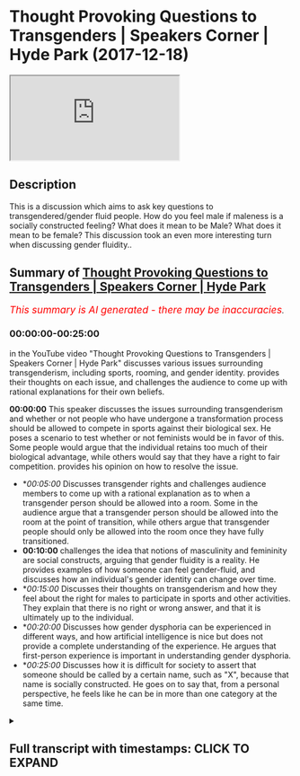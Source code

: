 # Thought Provoking Questions to Transgenders | Speakers Corner | Hyde Park (2017-12-18)

<iframe loading='lazy' allow='autoplay' src='https://www.youtube.com/embed/is61wp1w7-w'></iframe>

## Description

This is a discussion which aims to ask key questions to transgendered/gender fluid people. How do you feel male if maleness is a socially constructed feeling? What does it mean to be Male? What does it mean to be female? This discussion took an even more interesting turn when discussing gender fluidity..

## Summary of [Thought Provoking Questions to Transgenders | Speakers Corner | Hyde Park](https://www.youtube.com/watch?v=is61wp1w7-w)


*<span style="color:red; font-size:125%">This summary is AI generated - there may be inaccuracies</span>. [](/)*

### <a onclick="modifyYTiframeseektime('0')">00:00:00-00:25:00</a>

in the YouTube video "Thought Provoking Questions to Transgenders | Speakers Corner | Hyde Park" discusses various issues surrounding transgenderism, including sports, rooming, and gender identity. provides their thoughts on each issue, and challenges the audience to come up with rational explanations for their own beliefs.

**<a onclick="modifyYTiframeseektime('0')">00:00:00</a>** This speaker discusses the issues surrounding transgenderism and whether or not people who have undergone a transformation process should be allowed to compete in sports against their biological sex. He poses a scenario to test whether or not feminists would be in favor of this. Some people would argue that the individual retains too much of their biological advantage, while others would say that they have a right to fair competition. provides his opinion on how to resolve the issue.
* **<a onclick="modifyYTiframeseektime('300')">00:05:00</a>* Discusses transgender rights and challenges audience members to come up with a rational explanation as to when a transgender person should be allowed into a room. Some in the audience argue that a transgender person should be allowed into the room at the point of transition, while others argue that transgender people should only be allowed into the room once they have fully transitioned.
* **<a onclick="modifyYTiframeseektime('600')">00:10:00</a>** challenges the idea that notions of masculinity and femininity are social constructs, arguing that gender fluidity is a reality. He provides examples of how someone can feel gender-fluid, and discusses how an individual's gender identity can change over time.
* **<a onclick="modifyYTiframeseektime('900')">00:15:00</a>* Discusses their thoughts on transgenderism and how they feel about the right for males to participate in sports and other activities. They explain that there is no right or wrong answer, and that it is ultimately up to the individual.
* **<a onclick="modifyYTiframeseektime('1200')">00:20:00</a>* Discusses how gender dysphoria can be experienced in different ways, and how artificial intelligence is nice but does not provide a complete understanding of the experience. He argues that first-person experience is important in understanding gender dysphoria.
* **<a onclick="modifyYTiframeseektime('1500')">00:25:00</a>* Discusses how it is difficult for society to assert that someone should be called by a certain name, such as "X", because that name is socially constructed. He goes on to say that, from a personal perspective, he feels like he can be in more than one category at the same time.

<details><summary><h2>Full transcript with timestamps: CLICK TO EXPAND</h2></summary>

<a onclick="modifyYTiframeseektime('0')">0:00:00</a> is that Christian nothing because she's  
<a onclick="modifyYTiframeseektime('4')">0:00:04</a> wearing to ask you know why I find  
<a onclick="modifyYTiframeseektime('70')">0:01:10</a> interested there's two reasons like one  
<a onclick="modifyYTiframeseektime('73')">0:01:13</a> or all of them is is split the feminist  
<a onclick="modifyYTiframeseektime('76')">0:01:16</a> movement so the feminist movement seem  
<a onclick="modifyYTiframeseektime('79')">0:01:19</a> to be divided on the idea of trans like  
<a onclick="modifyYTiframeseektime('81')">0:01:21</a> what to do in certain circumstances and  
<a onclick="modifyYTiframeseektime('84')">0:01:24</a> it's also split homosexuals like so I  
<a onclick="modifyYTiframeseektime('87')">0:01:27</a> feel like some homes so can I ask you  
<a onclick="modifyYTiframeseektime('94')">0:01:34</a> some questions because for me yeah  
<a onclick="modifyYTiframeseektime('97')">0:01:37</a> oh just trying are you friends let me  
<a onclick="modifyYTiframeseektime('114')">0:01:54</a> ask you a question do you know Wi-Fi  
<a onclick="modifyYTiframeseektime('116')">0:01:56</a> interesting consider the following  
<a onclick="modifyYTiframeseektime('119')">0:01:59</a> scenario because you know this is where  
<a onclick="modifyYTiframeseektime('122')">0:02:02</a> I find the contentious issues are the  
<a onclick="modifyYTiframeseektime('126')">0:02:06</a> sports out there like sports mixed  
<a onclick="modifyYTiframeseektime('128')">0:02:08</a> martial artists football even rugby lots  
<a onclick="modifyYTiframeseektime('132')">0:02:12</a> of sports where I think society has  
<a onclick="modifyYTiframeseektime('135')">0:02:15</a> agreed that one gender has a biological  
<a onclick="modifyYTiframeseektime('141')">0:02:21</a> do you agree with this all right so so  
<a onclick="modifyYTiframeseektime('145')">0:02:25</a> that so males having a biological  
<a onclick="modifyYTiframeseektime('146')">0:02:26</a> advantage over females exactly so now  
<a onclick="modifyYTiframeseektime('165')">0:02:45</a> let me put you in a certain situation  
<a onclick="modifyYTiframeseektime('167')">0:02:47</a> ask you guys a question right say for  
<a onclick="modifyYTiframeseektime('170')">0:02:50</a> example you have a trans like yourself  
<a onclick="modifyYTiframeseektime('171')">0:02:51</a> or actually let's make it the opposite  
<a onclick="modifyYTiframeseektime('175')">0:02:55</a> way yeah so you have someone who's a  
<a onclick="modifyYTiframeseektime('178')">0:02:58</a> male who becomes female all right all  
<a onclick="modifyYTiframeseektime('183')">0:03:03</a> right  
<a onclick="modifyYTiframeseektime('184')">0:03:04</a> would you protect that person's right to  
<a onclick="modifyYTiframeseektime('187')">0:03:07</a> say for example they wanted to  
<a onclick="modifyYTiframeseektime('190')">0:03:10</a> participate in sport obviously they are  
<a onclick="modifyYTiframeseektime('192')">0:03:12</a> allowed to participate in sport yeah  
<a onclick="modifyYTiframeseektime('194')">0:03:14</a> alright say they want to participate in  
<a onclick="modifyYTiframeseektime('196')">0:03:16</a> sport would you protect their right to  
<a onclick="modifyYTiframeseektime('198')">0:03:18</a> for example without man became a woman  
<a onclick="modifyYTiframeseektime('200')">0:03:20</a> too because they want to be identified  
<a onclick="modifyYTiframeseektime('202')">0:03:22</a> as women right that's it they want it  
<a onclick="modifyYTiframeseektime('205')">0:03:25</a> they don't want to be even known as a  
<a onclick="modifyYTiframeseektime('206')">0:03:26</a> man anymore  
<a onclick="modifyYTiframeseektime('207')">0:03:27</a> that's that's behind them right so so so  
<a onclick="modifyYTiframeseektime('211')">0:03:31</a> man yeah could they now participate in a  
<a onclick="modifyYTiframeseektime('213')">0:03:33</a> woman's side of it should they be able  
<a onclick="modifyYTiframeseektime('216')">0:03:36</a> to yeah okay now this is the thing  
<a onclick="modifyYTiframeseektime('218')">0:03:38</a> because a lot of feminists would argue  
<a onclick="modifyYTiframeseektime('219')">0:03:39</a> that they shouldn't and they'll swim in  
<a onclick="modifyYTiframeseektime('222')">0:03:42</a> this I'm not saying they're right or  
<a onclick="modifyYTiframeseektime('222')">0:03:42</a> wrong I want your opinion right those  
<a onclick="modifyYTiframeseektime('225')">0:03:45</a> feminists would argue that hold on  
<a onclick="modifyYTiframeseektime('226')">0:03:46</a> because actually this is where the lines  
<a onclick="modifyYTiframeseektime('228')">0:03:48</a> between what is referred to as a social  
<a onclick="modifyYTiframeseektime('230')">0:03:50</a> construction and what's the biological  
<a onclick="modifyYTiframeseektime('232')">0:03:52</a> reality become blurred because here we  
<a onclick="modifyYTiframeseektime('234')">0:03:54</a> know that testosterone is a is obviously  
<a onclick="modifyYTiframeseektime('239')">0:03:59</a> a hormone which is which which enhances  
<a onclick="modifyYTiframeseektime('242')">0:04:02</a> your strength and it enhances your  
<a onclick="modifyYTiframeseektime('243')">0:04:03</a> biological bilities right so if that is  
<a onclick="modifyYTiframeseektime('246')">0:04:06</a> the case if someone even if they've had  
<a onclick="modifyYTiframeseektime('249')">0:04:09</a> like hormone blockers and if they had  
<a onclick="modifyYTiframeseektime('250')">0:04:10</a> like the whole operation even if they've  
<a onclick="modifyYTiframeseektime('253')">0:04:13</a> had that whole system you will still  
<a onclick="modifyYTiframeseektime('256')">0:04:16</a> have an enhanced hormonal biological  
<a onclick="modifyYTiframeseektime('259')">0:04:19</a> advantage from a successful perspective  
<a onclick="modifyYTiframeseektime('262')">0:04:22</a> right so some would argue is just like  
<a onclick="modifyYTiframeseektime('264')">0:04:24</a> taking steroids yeah that like you're  
<a onclick="modifyYTiframeseektime('266')">0:04:26</a> not allowed to take stories in my sports  
<a onclick="modifyYTiframeseektime('267')">0:04:27</a> yeah so how would you ice it so they all  
<a onclick="modifyYTiframeseektime('269')">0:04:29</a> say look it's not fair for someone who  
<a onclick="modifyYTiframeseektime('272')">0:04:32</a> has gone through that whole  
<a onclick="modifyYTiframeseektime('273')">0:04:33</a> transformative process yet it retains a  
<a onclick="modifyYTiframeseektime('276')">0:04:36</a> lot of the biological advantage of being  
<a onclick="modifyYTiframeseektime('278')">0:04:38</a> a man to be able to participate in a  
<a onclick="modifyYTiframeseektime('282')">0:04:42</a> woman only thing like that in fact it  
<a onclick="modifyYTiframeseektime('284')">0:04:44</a> could be argued that if they do  
<a onclick="modifyYTiframeseektime('286')">0:04:46</a> participate that would be depreciating  
<a onclick="modifyYTiframeseektime('288')">0:04:48</a> from women's rights because women have a  
<a onclick="modifyYTiframeseektime('290')">0:04:50</a> right to fair contest right so can you  
<a onclick="modifyYTiframeseektime('292')">0:04:52</a> see the two sides so okay tell me how  
<a onclick="modifyYTiframeseektime('294')">0:04:54</a> you resolve it  
<a onclick="modifyYTiframeseektime('330')">0:05:30</a> so you think you think that the right of  
<a onclick="modifyYTiframeseektime('333')">0:05:33</a> that person to participate in the gender  
<a onclick="modifyYTiframeseektime('336')">0:05:36</a> of the of the chosen gender is Trump's  
<a onclick="modifyYTiframeseektime('342')">0:05:42</a> yeah and we don't like Trump I think  
<a onclick="modifyYTiframeseektime('344')">0:05:44</a> we're on the same side but it Trump's  
<a onclick="modifyYTiframeseektime('348')">0:05:48</a> the the advances that they make  
<a onclick="modifyYTiframeseektime('372')">0:06:12</a> Chipping they should be case by case or  
<a onclick="modifyYTiframeseektime('374')">0:06:14</a> something yes but you know what that was  
<a onclick="modifyYTiframeseektime('376')">0:06:16</a> suggested because if you if you if we  
<a onclick="modifyYTiframeseektime('378')">0:06:18</a> had it that way then you'd have some  
<a onclick="modifyYTiframeseektime('380')">0:06:20</a> women but the point is this  
<a onclick="modifyYTiframeseektime('384')">0:06:24</a> then discrimination will still exist  
<a onclick="modifyYTiframeseektime('385')">0:06:25</a> against transgendered people because  
<a onclick="modifyYTiframeseektime('388')">0:06:28</a> some people will be judged oh yeah this  
<a onclick="modifyYTiframeseektime('391')">0:06:31</a> guy's got all this this woman right has  
<a onclick="modifyYTiframeseektime('394')">0:06:34</a> too much testosterone her body so the  
<a onclick="modifyYTiframeseektime('398')">0:06:38</a> issue is here it seemed like a question  
<a onclick="modifyYTiframeseektime('401')">0:06:41</a> with no answer you see what I mean  
<a onclick="modifyYTiframeseektime('406')">0:06:46</a> it seems like a question with no answer  
<a onclick="modifyYTiframeseektime('417')">0:06:57</a> okay let me ask you another question  
<a onclick="modifyYTiframeseektime('420')">0:07:00</a> we must go another question now we have  
<a onclick="modifyYTiframeseektime('423')">0:07:03</a> boys schools and girls schools now let's  
<a onclick="modifyYTiframeseektime('424')">0:07:04</a> go become a little more easy right this  
<a onclick="modifyYTiframeseektime('425')">0:07:05</a> is easy you're Nathan Nathan I like your  
<a onclick="modifyYTiframeseektime('469')">0:07:49</a> thinking in a way yeah I like your  
<a onclick="modifyYTiframeseektime('471')">0:07:51</a> open-minded I'll be honest with you I  
<a onclick="modifyYTiframeseektime('473')">0:07:53</a> don't find your open-mindedness among  
<a onclick="modifyYTiframeseektime('475')">0:07:55</a> other transgender some are very militant  
<a onclick="modifyYTiframeseektime('480')">0:08:00</a> right I think your your approach is a  
<a onclick="modifyYTiframeseektime('483')">0:08:03</a> bit more fresh because frankly we live  
<a onclick="modifyYTiframeseektime('490')">0:08:10</a> that what you've said there is fair  
<a onclick="modifyYTiframeseektime('493')">0:08:13</a> enough  
<a onclick="modifyYTiframeseektime('494')">0:08:14</a> considering the circumcised let me tell  
<a onclick="modifyYTiframeseektime('495')">0:08:15</a> you why because frankly if we were  
<a onclick="modifyYTiframeseektime('498')">0:08:18</a> living and we're living it this is the  
<a onclick="modifyYTiframeseektime('499')">0:08:19</a> age we're living in now right we're  
<a onclick="modifyYTiframeseektime('501')">0:08:21</a> living in an age where it's very  
<a onclick="modifyYTiframeseektime('503')">0:08:23</a> possible for there to be some kind of  
<a onclick="modifyYTiframeseektime('508')">0:08:28</a> policy change where now because this is  
<a onclick="modifyYTiframeseektime('512')">0:08:32</a> one of the contentious ones like where  
<a onclick="modifyYTiframeseektime('513')">0:08:33</a> do we put trans I for example as  
<a onclick="modifyYTiframeseektime('514')">0:08:34</a> transgendered man at one point so  
<a onclick="modifyYTiframeseektime('517')">0:08:37</a> someone who's had a sex change and  
<a onclick="modifyYTiframeseektime('520')">0:08:40</a> become a woman yeah  
<a onclick="modifyYTiframeseektime('521')">0:08:41</a> at what point should they be allowed  
<a onclick="modifyYTiframeseektime('523')">0:08:43</a> into the room as toilet as soon as they  
<a onclick="modifyYTiframeseektime('527')">0:08:47</a> identify yeah okay let me ask I want to  
<a onclick="modifyYTiframeseektime('530')">0:08:50</a> get all of their opinions let me  
<a onclick="modifyYTiframeseektime('550')">0:09:10</a> challenge you on that right so for  
<a onclick="modifyYTiframeseektime('553')">0:09:13</a> example if I and it's difficult if I had  
<a onclick="modifyYTiframeseektime('557')">0:09:17</a> to do nothing could be some kind of I'd  
<a onclick="modifyYTiframeseektime('559')">0:09:19</a> have a serious advantage let's be honest  
<a onclick="modifyYTiframeseektime('564')">0:09:24</a> and it wouldn't be an easy operation  
<a onclick="modifyYTiframeseektime('567')">0:09:27</a> anyways the point is this if somebody  
<a onclick="modifyYTiframeseektime('572')">0:09:32</a> transferred from being a man to a woman  
<a onclick="modifyYTiframeseektime('574')">0:09:34</a> only by virtue of just actually saying  
<a onclick="modifyYTiframeseektime('576')">0:09:36</a> that okay now I'm a woman now yeah  
<a onclick="modifyYTiframeseektime('577')">0:09:37</a> you're saying that the point at which  
<a onclick="modifyYTiframeseektime('579')">0:09:39</a> they should be allowed into the toilet  
<a onclick="modifyYTiframeseektime('581')">0:09:41</a> is the point to which that they identify  
<a onclick="modifyYTiframeseektime('582')">0:09:42</a> yeah  
<a onclick="modifyYTiframeseektime('586')">0:09:46</a> are you LGBT as well what what does that  
<a onclick="modifyYTiframeseektime('592')">0:09:52</a> mean can you tell me no way  
<a onclick="modifyYTiframeseektime('598')">0:09:58</a> really yeah what do you mean by okay  
<a onclick="modifyYTiframeseektime('603')">0:10:03</a> hold on hold on hold on this is really  
<a onclick="modifyYTiframeseektime('606')">0:10:06</a> interesting this is well this one here  
<a onclick="modifyYTiframeseektime('607')">0:10:07</a> no you see this question of we'll put it  
<a onclick="modifyYTiframeseektime('611')">0:10:11</a> on the side for saying this gender  
<a onclick="modifyYTiframeseektime('612')">0:10:12</a> fluidity here I'm gonna actually  
<a onclick="modifyYTiframeseektime('615')">0:10:15</a> challenge your little girl name okay  
<a onclick="modifyYTiframeseektime('617')">0:10:17</a> let's challenge her on you know you said  
<a onclick="modifyYTiframeseektime('621')">0:10:21</a> some days you feel milk and some days  
<a onclick="modifyYTiframeseektime('624')">0:10:24</a> you feel female yeah okay  
<a onclick="modifyYTiframeseektime('626')">0:10:26</a> do you accept that do you accept that  
<a onclick="modifyYTiframeseektime('631')">0:10:31</a> notions of masculinity and femininity  
<a onclick="modifyYTiframeseektime('633')">0:10:33</a> are social constructs are you with me  
<a onclick="modifyYTiframeseektime('641')">0:10:41</a> listen to me carefully do you accept  
<a onclick="modifyYTiframeseektime('644')">0:10:44</a> that notions of femininity are social  
<a onclick="modifyYTiframeseektime('646')">0:10:46</a> constructs in other words you would  
<a onclick="modifyYTiframeseektime('648')">0:10:48</a> argue right that the idea of woman  
<a onclick="modifyYTiframeseektime('651')">0:10:51</a> preferring pink or the idea of women  
<a onclick="modifyYTiframeseektime('654')">0:10:54</a> being in the house or kitchen all that  
<a onclick="modifyYTiframeseektime('655')">0:10:55</a> stuff that's a social construct based on  
<a onclick="modifyYTiframeseektime('658')">0:10:58</a> the patriarchal society right okay you  
<a onclick="modifyYTiframeseektime('661')">0:11:01</a> accept this right ideas of masculinity  
<a onclick="modifyYTiframeseektime('664')">0:11:04</a> therefore are also socially constructed  
<a onclick="modifyYTiframeseektime('666')">0:11:06</a> okay you accept that yeah all right if  
<a onclick="modifyYTiframeseektime('669')">0:11:09</a> you accept that which by the way  
<a onclick="modifyYTiframeseektime('671')">0:11:11</a> personally I don't accept it completely  
<a onclick="modifyYTiframeseektime('672')">0:11:12</a> there is some truth in it some I don't  
<a onclick="modifyYTiframeseektime('675')">0:11:15</a> completely accept it but if you accept  
<a onclick="modifyYTiframeseektime('676')">0:11:16</a> that if you okay can you see my question  
<a onclick="modifyYTiframeseektime('682')">0:11:22</a> right my question here is gonna be how  
<a onclick="modifyYTiframeseektime('684')">0:11:24</a> do you define gender fluidity when  
<a onclick="modifyYTiframeseektime('687')">0:11:27</a> gender has lost meaning because there is  
<a onclick="modifyYTiframeseektime('691')">0:11:31</a> no such thing as if because if  
<a onclick="modifyYTiframeseektime('693')">0:11:33</a> femininity and masculinity are social  
<a onclick="modifyYTiframeseektime('695')">0:11:35</a> constructs then you can't say I feel  
<a onclick="modifyYTiframeseektime('698')">0:11:38</a> masculine or feel feminine because both  
<a onclick="modifyYTiframeseektime('700')">0:11:40</a> of those things are subjective value  
<a onclick="modifyYTiframeseektime('702')">0:11:42</a> judgments which are socially constructed  
<a onclick="modifyYTiframeseektime('704')">0:11:44</a> reality maybe is the case that gender  
<a onclick="modifyYTiframeseektime('706')">0:11:46</a> fluidity is a social constructed reality  
<a onclick="modifyYTiframeseektime('708')">0:11:48</a> how do you know that what you're going  
<a onclick="modifyYTiframeseektime('710')">0:11:50</a> through is not socially construct  
<a onclick="modifyYTiframeseektime('716')">0:11:56</a> how do you know it's gender fluidity and  
<a onclick="modifyYTiframeseektime('718')">0:11:58</a> it's not just homo loop in your mood  
<a onclick="modifyYTiframeseektime('721')">0:12:01</a> swings  
<a onclick="modifyYTiframeseektime('722')">0:12:02</a> that literally you feel angry at one  
<a onclick="modifyYTiframeseektime('723')">0:12:03</a> point and that you know how do you know  
<a onclick="modifyYTiframeseektime('725')">0:12:05</a> how would you also differentiate between  
<a onclick="modifyYTiframeseektime('726')">0:12:06</a> those things how do you know for example  
<a onclick="modifyYTiframeseektime('730')">0:12:10</a> when was it when were you when did you  
<a onclick="modifyYTiframeseektime('731')">0:12:11</a> feel man bleep what do you feel like a  
<a onclick="modifyYTiframeseektime('733')">0:12:13</a> man okay fine but what you say your  
<a onclick="modifyYTiframeseektime('746')">0:12:26</a> gender fluid yeah those days will you  
<a onclick="modifyYTiframeseektime('748')">0:12:28</a> feel like I'm like a man to put it  
<a onclick="modifyYTiframeseektime('750')">0:12:30</a> crudely obviously that has socially you  
<a onclick="modifyYTiframeseektime('753')">0:12:33</a> know constructed implications you gender  
<a onclick="modifyYTiframeseektime('756')">0:12:36</a> fluid as well are you gonna fluid okay I  
<a onclick="modifyYTiframeseektime('758')">0:12:38</a> can ask you both those days you feel  
<a onclick="modifyYTiframeseektime('760')">0:12:40</a> like a man first of all how do you know  
<a onclick="modifyYTiframeseektime('763')">0:12:43</a> you feel like a moment what does that  
<a onclick="modifyYTiframeseektime('772')">0:12:52</a> mean what does that mean how would you  
<a onclick="modifyYTiframeseektime('773')">0:12:53</a> do stick with me stick with me because  
<a onclick="modifyYTiframeseektime('779')">0:12:59</a> this is interesting for me go ahead you  
<a onclick="modifyYTiframeseektime('782')">0:13:02</a> see you feel more masculine so tell me  
<a onclick="modifyYTiframeseektime('784')">0:13:04</a> what that means  
<a onclick="modifyYTiframeseektime('794')">0:13:14</a> so tell me like how tell me what you so  
<a onclick="modifyYTiframeseektime('799')">0:13:19</a> give me some things that you feel when  
<a onclick="modifyYTiframeseektime('800')">0:13:20</a> you feel masking aggression close I'm a  
<a onclick="modifyYTiframeseektime('844')">0:14:04</a> man right  
<a onclick="modifyYTiframeseektime('845')">0:14:05</a> I identify as a man so I know how it  
<a onclick="modifyYTiframeseektime('848')">0:14:08</a> feels to be an experience  
<a onclick="modifyYTiframeseektime('854')">0:14:14</a> tell me what emotions we're talking  
<a onclick="modifyYTiframeseektime('857')">0:14:17</a> about here that those days you feel  
<a onclick="modifyYTiframeseektime('858')">0:14:18</a>  gender-fluid a bit manly tell me  
<a onclick="modifyYTiframeseektime('861')">0:14:21</a> those things dim your emotion just one  
<a onclick="modifyYTiframeseektime('871')">0:14:31</a> now though a buyer is no wrong answer  
<a onclick="modifyYTiframeseektime('873')">0:14:33</a> this is the zero okay so let's get these  
<a onclick="modifyYTiframeseektime('925')">0:15:25</a> girls involved this all cuz I wanna know  
<a onclick="modifyYTiframeseektime('927')">0:15:27</a> if you share honestly I'm learning from  
<a onclick="modifyYTiframeseektime('929')">0:15:29</a> you guys don't take this I look like you  
<a onclick="modifyYTiframeseektime('932')">0:15:32</a> get me I'm just because I haven't met my  
<a onclick="modifyYTiframeseektime('934')">0:15:34</a> whole life I've met everyone but I've  
<a onclick="modifyYTiframeseektime('937')">0:15:37</a> not met gender food that's why I met  
<a onclick="modifyYTiframeseektime('956')">0:15:56</a> some people that claim to be like this  
<a onclick="modifyYTiframeseektime('957')">0:15:57</a> right but I never believed them right  
<a onclick="modifyYTiframeseektime('961')">0:16:01</a> my question is this  
<a onclick="modifyYTiframeseektime('964')">0:16:04</a> she was saying and I want her to pay  
<a onclick="modifyYTiframeseektime('966')">0:16:06</a> attention should I call you hurt him  
<a onclick="modifyYTiframeseektime('969')">0:16:09</a> okay that's cool then that makes it easy  
<a onclick="modifyYTiframeseektime('972')">0:16:12</a> for me  
<a onclick="modifyYTiframeseektime('973')">0:16:13</a> I called him see I need to change an  
<a onclick="modifyYTiframeseektime('976')">0:16:16</a> example listen because we're trying to  
<a onclick="modifyYTiframeseektime('980')">0:16:20</a> get to the bottom of something I said  
<a onclick="modifyYTiframeseektime('982')">0:16:22</a> like what is how do you feel when you're  
<a onclick="modifyYTiframeseektime('985')">0:16:25</a> like basically having your Matt mill day  
<a onclick="modifyYTiframeseektime('986')">0:16:26</a> so she goes things like I'll come into  
<a onclick="modifyYTiframeseektime('988')">0:16:28</a> more like male groups playing sports  
<a onclick="modifyYTiframeseektime('992')">0:16:32</a> will get more things like that so do  
<a onclick="modifyYTiframeseektime('994')">0:16:34</a> direct does that resonate with you a  
<a onclick="modifyYTiframeseektime('995')">0:16:35</a> little bit or what why do you feel when  
<a onclick="modifyYTiframeseektime('1006')">0:16:46</a> you feel filmo or what you feel like  
<a onclick="modifyYTiframeseektime('1008')">0:16:48</a> what kind of things you feel like Jack  
<a onclick="modifyYTiframeseektime('1009')">0:16:49</a> what activities you do you ask an  
<a onclick="modifyYTiframeseektime('1011')">0:16:51</a> activity what do you do  
<a onclick="modifyYTiframeseektime('1098')">0:18:18</a> okay yeah when you're playing sports or  
<a onclick="modifyYTiframeseektime('1107')">0:18:27</a> something yeah I've heard let's go  
<a onclick="modifyYTiframeseektime('1113')">0:18:33</a> what's your call how much of you heard  
<a onclick="modifyYTiframeseektime('1114')">0:18:34</a> of us at a feminist Ryan Agassi she  
<a onclick="modifyYTiframeseektime('1118')">0:18:38</a> wrote a book and she was talking about  
<a onclick="modifyYTiframeseektime('1120')">0:18:40</a> the things that women are inhibited from  
<a onclick="modifyYTiframeseektime('1122')">0:18:42</a> doing because of them because their  
<a onclick="modifyYTiframeseektime('1124')">0:18:44</a> physical breasts she mentioned that one  
<a onclick="modifyYTiframeseektime('1125')">0:18:45</a> of those things is sports because of  
<a onclick="modifyYTiframeseektime('1127')">0:18:47</a> their physical presence  
<a onclick="modifyYTiframeseektime('1132')">0:18:52</a> I can ask another question do I am since  
<a onclick="modifyYTiframeseektime('1150')">0:19:10</a> you got a gender-fluid on on a serious  
<a onclick="modifyYTiframeseektime('1152')">0:19:12</a> level I had shown a scowl on understand  
<a onclick="modifyYTiframeseektime('1154')">0:19:14</a> right now I'm in a position of  
<a onclick="modifyYTiframeseektime('1156')">0:19:16</a> understanding your you're teaching me  
<a onclick="modifyYTiframeseektime('1158')">0:19:18</a> you're the teacher and the learner I'm  
<a onclick="modifyYTiframeseektime('1159')">0:19:19</a> the question I am the question is this  
<a onclick="modifyYTiframeseektime('1161')">0:19:21</a> you know you say them that you feel like  
<a onclick="modifyYTiframeseektime('1163')">0:19:23</a> you do gender-fluid you feel like I'm at  
<a onclick="modifyYTiframeseektime('1165')">0:19:25</a> Mill would you go as far as I say and  
<a onclick="modifyYTiframeseektime('1167')">0:19:27</a> there's no right or wrong answers to  
<a onclick="modifyYTiframeseektime('1169')">0:19:29</a> short out your opinion would you go as  
<a onclick="modifyYTiframeseektime('1171')">0:19:31</a> far as to say that we should be afforded  
<a onclick="modifyYTiframeseektime('1173')">0:19:33</a> the right to participate of males like  
<a onclick="modifyYTiframeseektime('1176')">0:19:36</a> for example sports or but you know what  
<a onclick="modifyYTiframeseektime('1191')">0:19:51</a> I'm gonna ask you before basically at  
<a onclick="modifyYTiframeseektime('1194')">0:19:54</a> what point should males that are having  
<a onclick="modifyYTiframeseektime('1196')">0:19:56</a> because this goes back to the question  
<a onclick="modifyYTiframeseektime('1197')">0:19:57</a> we had before were you were hearing it  
<a onclick="modifyYTiframeseektime('1198')">0:19:58</a> when I said that if a male describes now  
<a onclick="modifyYTiframeseektime('1201')">0:20:01</a> like he's not had the sex change per se  
<a onclick="modifyYTiframeseektime('1202')">0:20:02</a> well now they identify themselves a  
<a onclick="modifyYTiframeseektime('1204')">0:20:04</a> female should they be allowed in the  
<a onclick="modifyYTiframeseektime('1206')">0:20:06</a> female toilets and most of you said yeah  
<a onclick="modifyYTiframeseektime('1207')">0:20:07</a> it should be yeah you said I am so I  
<a onclick="modifyYTiframeseektime('1209')">0:20:09</a> think okay so what's your opinion she's  
<a onclick="modifyYTiframeseektime('1214')">0:20:14</a> saying yes she's very on about  
<a onclick="modifyYTiframeseektime('1219')">0:20:19</a> are you are you trying to sir okay so  
<a onclick="modifyYTiframeseektime('1221')">0:20:21</a> what Isis okay explain to me how because  
<a onclick="modifyYTiframeseektime('1224')">0:20:24</a> it's all know you melt a few more fuel  
<a onclick="modifyYTiframeseektime('1244')">0:20:44</a> okay can i play devil's advocate for you  
<a onclick="modifyYTiframeseektime('1246')">0:20:46</a> guys later alright so someone could  
<a onclick="modifyYTiframeseektime('1248')">0:20:48</a> argue that here if someone because you  
<a onclick="modifyYTiframeseektime('1251')">0:20:51</a> let's I'm assuming your ingenuity I  
<a onclick="modifyYTiframeseektime('1254')">0:20:54</a> believe your genuine yeah obviously  
<a onclick="modifyYTiframeseektime('1255')">0:20:55</a> right what other people might not be  
<a onclick="modifyYTiframeseektime('1258')">0:20:58</a> genuine like for example my man here  
<a onclick="modifyYTiframeseektime('1260')">0:21:00</a> right okay I'm not gonna use example  
<a onclick="modifyYTiframeseektime('1263')">0:21:03</a> okay okay my man here right you might  
<a onclick="modifyYTiframeseektime('1266')">0:21:06</a> have this crush on a girl he or he might  
<a onclick="modifyYTiframeseektime('1269')">0:21:09</a> want to just spy on someone right he  
<a onclick="modifyYTiframeseektime('1271')">0:21:11</a> identifies himself as a female for about  
<a onclick="modifyYTiframeseektime('1272')">0:21:12</a> a week  
<a onclick="modifyYTiframeseektime('1273')">0:21:13</a> okay now no seriously this is a case  
<a onclick="modifyYTiframeseektime('1276')">0:21:16</a> because if we're talking about you get  
<a onclick="modifyYTiframeseektime('1278')">0:21:18</a> what I mean  
<a onclick="modifyYTiframeseektime('1279')">0:21:19</a> so so so that person hasn't had the sex  
<a onclick="modifyYTiframeseektime('1281')">0:21:21</a> change put on a wig or something  
<a onclick="modifyYTiframeseektime('1313')">0:21:53</a> I recently had a boyfriend  
<a onclick="modifyYTiframeseektime('1350')">0:22:30</a> but she feel like okay right you say you  
<a onclick="modifyYTiframeseektime('1362')">0:22:42</a> prefer to be a man what does it mean to  
<a onclick="modifyYTiframeseektime('1365')">0:22:45</a> be a man because you know can I tell you  
<a onclick="modifyYTiframeseektime('1372')">0:22:52</a> something philosophically yes I will say  
<a onclick="modifyYTiframeseektime('1374')">0:22:54</a> to you that I don't believe you yeah  
<a onclick="modifyYTiframeseektime('1378')">0:22:58</a> fully I'll tell you why  
<a onclick="modifyYTiframeseektime('1382')">0:23:02</a> being a man is a first-person subjective  
<a onclick="modifyYTiframeseektime('1386')">0:23:06</a> experience okay you can only know how it  
<a onclick="modifyYTiframeseektime('1389')">0:23:09</a> feels that like to be a man if you are a  
<a onclick="modifyYTiframeseektime('1392')">0:23:12</a> man  
<a onclick="modifyYTiframeseektime('1392')">0:23:12</a> biologically okay would you accept that  
<a onclick="modifyYTiframeseektime('1395')">0:23:15</a> so if you felt because this is one thing  
<a onclick="modifyYTiframeseektime('1398')">0:23:18</a> that we will talk about now because it's  
<a onclick="modifyYTiframeseektime('1399')">0:23:19</a> the idea of and it's a philosophical  
<a onclick="modifyYTiframeseektime('1400')">0:23:20</a> thing nature versus nurture right  
<a onclick="modifyYTiframeseektime('1404')">0:23:24</a> naturally naturally we're born in  
<a onclick="modifyYTiframeseektime('1407')">0:23:27</a> certain ways and that we have to work  
<a onclick="modifyYTiframeseektime('1409')">0:23:29</a> out a sociologist or psychologist or  
<a onclick="modifyYTiframeseektime('1410')">0:23:30</a> whatever is at one point at what junk  
<a onclick="modifyYTiframeseektime('1413')">0:23:33</a> cha and do we believe that society has  
<a onclick="modifyYTiframeseektime('1417')">0:23:37</a> had an influence on human beings  
<a onclick="modifyYTiframeseektime('1418')">0:23:38</a> thinking the reason why I kept asking  
<a onclick="modifyYTiframeseektime('1420')">0:23:40</a> you guys about masculinity and one when  
<a onclick="modifyYTiframeseektime('1423')">0:23:43</a> you because you guys are gender fluid  
<a onclick="modifyYTiframeseektime('1424')">0:23:44</a> and you you're obviously trying gender  
<a onclick="modifyYTiframeseektime('1426')">0:23:46</a> yeah  
<a onclick="modifyYTiframeseektime('1426')">0:23:46</a> at what point you feel like a man a  
<a onclick="modifyYTiframeseektime('1428')">0:23:48</a> woman and you said okay well when I cook  
<a onclick="modifyYTiframeseektime('1430')">0:23:50</a> I feel more like a woman when I play  
<a onclick="modifyYTiframeseektime('1431')">0:23:51</a> football more like a man you said that  
<a onclick="modifyYTiframeseektime('1434')">0:23:54</a> did you get me like I feel I want to be  
<a onclick="modifyYTiframeseektime('1436')">0:23:56</a> I don't know what it is but  
<a onclick="modifyYTiframeseektime('1439')">0:23:59</a> Wow it's just open I think it's more and  
<a onclick="modifyYTiframeseektime('1442')">0:24:02</a> looking and like a feeling of life I  
<a onclick="modifyYTiframeseektime('1445')">0:24:05</a> generally have really bad for me is my  
<a onclick="modifyYTiframeseektime('1453')">0:24:13</a> weight but gender dysphoria for me is my  
<a onclick="modifyYTiframeseektime('1455')">0:24:15</a> general  
<a onclick="modifyYTiframeseektime('1456')">0:24:16</a> genitals I get what you're saying yeah I  
<a onclick="modifyYTiframeseektime('1459')">0:24:19</a> understand this size with that but what  
<a onclick="modifyYTiframeseektime('1462')">0:24:22</a> I'm saying to you is that this idea of  
<a onclick="modifyYTiframeseektime('1464')">0:24:24</a> first-person experience is very it is  
<a onclick="modifyYTiframeseektime('1466')">0:24:26</a> important that for example before I came  
<a onclick="modifyYTiframeseektime('1468')">0:24:28</a> in today I was watching this thing  
<a onclick="modifyYTiframeseektime('1469')">0:24:29</a> there's a robot a new robot called  
<a onclick="modifyYTiframeseektime('1471')">0:24:31</a> Sophie have you seen the Sophie it looks  
<a onclick="modifyYTiframeseektime('1474')">0:24:34</a> very go home and watch they weren't  
<a onclick="modifyYTiframeseektime('1476')">0:24:36</a> Sophie right Sophie is one of the most  
<a onclick="modifyYTiframeseektime('1478')">0:24:38</a> probably the most like interesting  
<a onclick="modifyYTiframeseektime('1480')">0:24:40</a> looking robots human-like robots yeah  
<a onclick="modifyYTiframeseektime('1483')">0:24:43</a> now you know it so come back you can ask  
<a onclick="modifyYTiframeseektime('1486')">0:24:46</a> her Oh Sophie questions Sophie will  
<a onclick="modifyYTiframeseektime('1487')">0:24:47</a> answer but it's a robot at the end of  
<a onclick="modifyYTiframeseektime('1489')">0:24:49</a> the day so artificial intelligence is  
<a onclick="modifyYTiframeseektime('1490')">0:24:50</a> nice but so if someone came to you and  
<a onclick="modifyYTiframeseektime('1494')">0:24:54</a> say now hold on and this is not to take  
<a onclick="modifyYTiframeseektime('1496')">0:24:56</a> away from how you feel right if someone  
<a onclick="modifyYTiframeseektime('1498')">0:24:58</a> came to you say I want to feel like I  
<a onclick="modifyYTiframeseektime('1500')">0:25:00</a> want to  
<a onclick="modifyYTiframeseektime('1501')">0:25:01</a> I feel like Sophie I feel like a robot  
<a onclick="modifyYTiframeseektime('1503')">0:25:03</a> what would you say to them no no that's  
<a onclick="modifyYTiframeseektime('1515')">0:25:15</a> fine I respect them as well for that no  
<a onclick="modifyYTiframeseektime('1517')">0:25:17</a> problem  
<a onclick="modifyYTiframeseektime('1518')">0:25:18</a> you see oh laughs no she's question is  
<a onclick="modifyYTiframeseektime('1520')">0:25:20</a> would you believe them in other words is  
<a onclick="modifyYTiframeseektime('1524')">0:25:24</a> there a way that they could know how it  
<a onclick="modifyYTiframeseektime('1526')">0:25:26</a> feels like to be like Sophie okay if I  
<a onclick="modifyYTiframeseektime('1529')">0:25:29</a> ask you a question now let's go let's go  
<a onclick="modifyYTiframeseektime('1531')">0:25:31</a> one step further if you have I'm not  
<a onclick="modifyYTiframeseektime('1533')">0:25:33</a> comparing this before anyone says  
<a onclick="modifyYTiframeseektime('1534')">0:25:34</a> anything I'm not comparing this let's  
<a onclick="modifyYTiframeseektime('1536')">0:25:36</a> say for example I say look I feel I want  
<a onclick="modifyYTiframeseektime('1540')">0:25:40</a> to be like a rhino  
<a onclick="modifyYTiframeseektime('1543')">0:25:43</a> oh you know I did at one point when I  
<a onclick="modifyYTiframeseektime('1546')">0:25:46</a> was younger when I was younger I looked  
<a onclick="modifyYTiframeseektime('1548')">0:25:48</a> at I used to watch a lot of like animal  
<a onclick="modifyYTiframeseektime('1550')">0:25:50</a> documentaries in there and I was  
<a onclick="modifyYTiframeseektime('1551')">0:25:51</a> particularly fascinated with the lion I  
<a onclick="modifyYTiframeseektime('1553')">0:25:53</a> know how to be any animal I'd probably  
<a onclick="modifyYTiframeseektime('1559')">0:25:59</a> be a lion why because the king of the  
<a onclick="modifyYTiframeseektime('1561')">0:26:01</a> jungle he's got the ability to tear down  
<a onclick="modifyYTiframeseektime('1564')">0:26:04</a> his opponent you don't have to be as big  
<a onclick="modifyYTiframeseektime('1566')">0:26:06</a> as them yeah and look at them lion it  
<a onclick="modifyYTiframeseektime('1568')">0:26:08</a> looks beautiful man  
<a onclick="modifyYTiframeseektime('1570')">0:26:10</a> well the question is could I ever know  
<a onclick="modifyYTiframeseektime('1572')">0:26:12</a> how it feels like to be a lion park like  
<a onclick="modifyYTiframeseektime('1578')">0:26:18</a> a lion so if I ask the people to call me  
<a onclick="modifyYTiframeseektime('1583')">0:26:23</a> Lions H that's my name now lion H I want  
<a onclick="modifyYTiframeseektime('1587')">0:26:27</a> to made this part of them but the point  
<a onclick="modifyYTiframeseektime('1593')">0:26:33</a> being is this  
<a onclick="modifyYTiframeseektime('1594')">0:26:34</a> at what point and this is a question  
<a onclick="modifyYTiframeseektime('1596')">0:26:36</a> it's an open question guys you know I'm  
<a onclick="modifyYTiframeseektime('1597')">0:26:37</a> saying I'm not trying to well I'm just  
<a onclick="modifyYTiframeseektime('1600')">0:26:40</a> saying at what point does society  
<a onclick="modifyYTiframeseektime('1602')">0:26:42</a> actually say but hold on that's how you  
<a onclick="modifyYTiframeseektime('1603')">0:26:43</a> feel you want to be that's how you and  
<a onclick="modifyYTiframeseektime('1605')">0:26:45</a> that is actually I'm not going to use  
<a onclick="modifyYTiframeseektime('1608')">0:26:48</a> the word delusional at all right but  
<a onclick="modifyYTiframeseektime('1610')">0:26:50</a> that is a thought process which is a  
<a onclick="modifyYTiframeseektime('1612')">0:26:52</a> faulty cognition of some sort which  
<a onclick="modifyYTiframeseektime('1613')">0:26:53</a> needs to be remedied so at what point  
<a onclick="modifyYTiframeseektime('1615')">0:26:55</a> which we call it gender neutrality or  
<a onclick="modifyYTiframeseektime('1618')">0:26:58</a> gender at what point do you guys think  
<a onclick="modifyYTiframeseektime('1621')">0:27:01</a> yeah that it's actually more advisable  
<a onclick="modifyYTiframeseektime('1626')">0:27:06</a> to remind this is my question do to what  
<a onclick="modifyYTiframeseektime('1631')">0:27:11</a> at what point is it more advisable to  
<a onclick="modifyYTiframeseektime('1633')">0:27:13</a> remind human beings of their biological  
<a onclick="modifyYTiframeseektime('1636')">0:27:16</a> sex if any and if not then but does  
<a onclick="modifyYTiframeseektime('1641')">0:27:21</a> biological sex have anything to do with  
<a onclick="modifyYTiframeseektime('1643')">0:27:23</a> defining human beings as who they are  
<a onclick="modifyYTiframeseektime('1652')">0:27:32</a> you get what I mean because it seems  
<a onclick="modifyYTiframeseektime('1655')">0:27:35</a> that crop for me it seems I can catch 22  
<a onclick="modifyYTiframeseektime('1657')">0:27:37</a> 22nd why if you say that okay  
<a onclick="modifyYTiframeseektime('1660')">0:27:40</a> gender-fluid I feel man sometimes I feel  
<a onclick="modifyYTiframeseektime('1663')">0:27:43</a> like woman you're born as a biological  
<a onclick="modifyYTiframeseektime('1665')">0:27:45</a> woman I'll say that from your  
<a onclick="modifyYTiframeseektime('1667')">0:27:47</a> first-person subjective experience you  
<a onclick="modifyYTiframeseektime('1668')">0:27:48</a> can never actually feel how it is to be  
<a onclick="modifyYTiframeseektime('1670')">0:27:50</a> a man unless you are a man right right  
<a onclick="modifyYTiframeseektime('1673')">0:27:53</a> biologically biologically now if you say  
<a onclick="modifyYTiframeseektime('1676')">0:27:56</a> no hold on because I feel like I'm  
<a onclick="modifyYTiframeseektime('1678')">0:27:58</a> playing more sports in some days and  
<a onclick="modifyYTiframeseektime('1679')">0:27:59</a> cooking Avenue right but then we could  
<a onclick="modifyYTiframeseektime('1683')">0:28:03</a> turn around and say what hold on that's  
<a onclick="modifyYTiframeseektime('1684')">0:28:04</a> the social construction of what it means  
<a onclick="modifyYTiframeseektime('1686')">0:28:06</a> to be a man and that's a social  
<a onclick="modifyYTiframeseektime('1687')">0:28:07</a> construction of what we to be a woman so  
<a onclick="modifyYTiframeseektime('1689')">0:28:09</a> it might not be so same thing so someone  
<a onclick="modifyYTiframeseektime('1695')">0:28:15</a> you get what I mean so that's why the  
<a onclick="modifyYTiframeseektime('1698')">0:28:18</a> trans transgender discussion transsexual  
<a onclick="modifyYTiframeseektime('1700')">0:28:20</a> discussion is actually a very  
<a onclick="modifyYTiframeseektime('1701')">0:28:21</a> complicated one yeah unda liberalism or  
<a onclick="modifyYTiframeseektime('1704')">0:28:24</a> under any other system obvious a  
<a onclick="modifyYTiframeseektime('1706')">0:28:26</a> Laveau's level to get me so tomorrow is  
<a onclick="modifyYTiframeseektime('1708')">0:28:28</a> really interesting because unless I  
<a onclick="modifyYTiframeseektime('1709')">0:28:29</a> wanna profit there were men and that had  
<a onclick="modifyYTiframeseektime('1712')">0:28:32</a> castrated themselves right and yeah yeah  
<a onclick="modifyYTiframeseektime('1714')">0:28:34</a> and he you know he would treat with with  
<a onclick="modifyYTiframeseektime('1717')">0:28:37</a> great respect and whatnot yeah but the  
<a onclick="modifyYTiframeseektime('1719')">0:28:39</a> point is is I don't know you know that's  
<a onclick="modifyYTiframeseektime('1721')">0:28:41</a> what we believe we believe in treating  
<a onclick="modifyYTiframeseektime('1722')">0:28:42</a> everyone with respect however the point  
<a onclick="modifyYTiframeseektime('1725')">0:28:45</a> is this transgender transsexual  
<a onclick="modifyYTiframeseektime('1729')">0:28:49</a> discussion is it seems like from I'm not  
<a onclick="modifyYTiframeseektime('1733')">0:28:53</a> even thinking about it from religion  
<a onclick="modifyYTiframeseektime('1736')">0:28:56</a> perspective or whatever I'm just  
<a onclick="modifyYTiframeseektime('1737')">0:28:57</a> thinking about from a sociological  
<a onclick="modifyYTiframeseektime('1738')">0:28:58</a> perspective I'm saying it's very  
<a onclick="modifyYTiframeseektime('1741')">0:29:01</a> difficult for us to assert that hold on  
<a onclick="modifyYTiframeseektime('1745')">0:29:05</a> we should call this person X because  
<a onclick="modifyYTiframeseektime('1748')">0:29:08</a> they they feel like X what actually  
<a onclick="modifyYTiframeseektime('1751')">0:29:11</a> feeling like X is socially constructed  
<a onclick="modifyYTiframeseektime('1757')">0:29:17</a> yeah quite dear  
<a onclick="modifyYTiframeseektime('1759')">0:29:19</a> that so you group me like do but at the  
<a onclick="modifyYTiframeseektime('1762')">0:29:22</a> same time obviously that's constricted  
<a onclick="modifyYTiframeseektime('1764')">0:29:24</a> to myself  
</details>